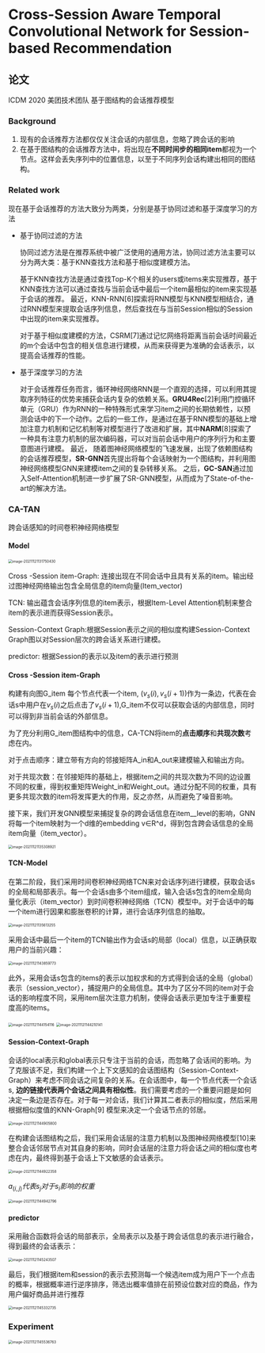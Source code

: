 # Cross-Session Aware Temporal Convolutional Network for Session-based Recommendation

## 论文

ICDM 2020 美团技术团队 基于图结构的会话推荐模型

### Background

1. 现有的会话推荐方法都仅仅关注会话的内部信息，忽略了跨会话的影响
2. 在基于图结构的会话推荐方法中，将出现在**不同时间步的相同item**都视为一个节点。这样会丢失序列中的位置信息，以至于不同序列会话构建出相同的图结构。

### Related work

现在基于会话推荐的方法大致分为两类，分别是基于协同过滤和基于深度学习的方法

- 基于协同过滤的方法

  ​		协同过滤方法是在推荐系统中被广泛使用的通用方法，协同过滤方法主要可以分为两大类：基于KNN查找方法和基于相似度建模方法。 

  ​		基于KNN查找方法是通过查找Top-K个相关的users或items来实现推荐，基于KNN查找方法可以通过查找与当前会话中最后一个item最相似的item来实现基于会话的推荐。 最近，KNN-RNN[6]探索将RNN模型与KNN模型相结合，通过RNN模型来提取会话序列信息，然后查找在与当前Session相似的Session中出现的item来实现推荐。

  ​		对于基于相似度建模的方法，CSRM[7]通过记忆网络将距离当前会话时间最近的m个会话中包含的相关信息进行建模，从而来获得更为准确的会话表示，以提高会话推荐的性能。

- 基于深度学习的方法

  ​		对于会话推荐任务而言，循环神经网络RNN是一个直观的选择，可以利用其提取序列特征的优势来捕获会话内复杂的依赖关系。**GRU4Rec**[2]利用门控循环单元（GRU）作为RNN的一种特殊形式来学习item之间的长期依赖性，以预测会话中的下一个动作。之后的一些工作，是通过在基于RNN模型的基础上增加注意力机制和记忆机制等对模型进行了改进和扩展，其中**NARM**[8]探索了一种具有注意力机制的层次编码器，可以对当前会话中用户的序列行为和主要意图进行建模。 最近， 随着图神经网络模型的飞速发展，出现了依赖图结构的会话推荐模型，**SR-GNN**首先提出将每个会话映射为一个图结构，并利用图神经网络模型GNN来建模item之间的复杂转移关系。 之后，**GC-SAN**通过加入Self-Attention机制进一步扩展了SR-GNN模型，从而成为了State-of-the-art的解决方法。

### CA-TAN

跨会话感知的时间卷积神经网络模型

#### Model

<img src="C:\Users\StephenHe\AppData\Roaming\Typora\typora-user-images\image-20211121131750430.png" alt="image-20211121131750430" style="zoom:50%;" />

Cross -Session item-Graph: 连接出现在不同会话中且具有关系的item。输出经过图神经网络输出包含全局信息的item向量(Item_vector)

TCN: 输出蕴含会话序列信息的item表示，根据Item-Level Attention机制来整合item的表示进而获得Session表示。

Session-Context Graph:根据Session表示之间的相似度构建Session-Context Graph图以对Session层次的跨会话关系进行建模。

predictor: 根据Session的表示以及item的表示进行预测



#### Cross -Session item-Graph

构建有向图G_item 每个节点代表一个item, $({v_s(i)},{v_s(i+1)})$作为一条边，代表在会话s中用户在${v_s(i)}$之后点击了${v_s(i+1)}$,G_item不仅可以获取会话的内部信息，同时可以得到非当前会话的外部信息。

为了充分利用G_item图结构中的信息，CA-TCN将item的**点击顺序**和**共现次数**考虑在内。

对于点击顺序：建立带有方向的邻接矩阵A_in和A_out来建模输入和输出方向。

对于共现次数：在邻接矩阵的基础上，根据item之间的共现次数为不同的边设置不同的权重，得到权重矩阵Weight_in和Weight_out。通过分配不同的权重，具有更多共现次数的item将发挥更大的作用，反之亦然，从而避免了噪音影响。

接下来，我们开发GNN模型来捕捉复杂的跨会话信息在item__level的影响，GNN将每一个item映射为一个d维的embedding v∈R^d，得到包含跨会话信息的全局item向量（item_vector）。

<img src="C:\Users\StephenHe\AppData\Roaming\Typora\typora-user-images\image-20211121135308921.png" alt="image-20211121135308921" style="zoom:50%;" />

#### TCN-Model

在第二阶段，我们采用时间卷积神经网络TCN来对会话序列进行建模，获取会话s的全局和局部表示。每一个会话s由多个item组成，输入会话s包含的item全局向量化表示（item_vector）到时间卷积神经网络（TCN）模型中。对于会话中的每一个item进行因果和膨胀卷积的计算，进行会话序列信息的抽取。

<img src="C:\Users\StephenHe\AppData\Roaming\Typora\typora-user-images\image-20211121135613255.png" alt="image-20211121135613255" style="zoom:50%;" />

采用会话中最后一个item的TCN输出作为会话s的局部（local）信息，以正确获取用户的当前兴趣：

<img src="C:\Users\StephenHe\AppData\Roaming\Typora\typora-user-images\image-20211121143859773.png" alt="image-20211121143859773" style="zoom:50%;" />

此外，采用会话s包含的items的表示以加权求和的方式得到会话的全局（global）表示（session_vector），捕捉用户的全局信息。其中为了区分不同的item对于会话的影响程度不同，采用item层次注意力机制，使得会话表示更加专注于重要程度高的items。

<img src="C:\Users\StephenHe\AppData\Roaming\Typora\typora-user-images\image-20211121144154116.png" alt="image-20211121144154116" style="zoom:50%;" />

<img src="C:\Users\StephenHe\AppData\Roaming\Typora\typora-user-images\image-20211121144210141.png" alt="image-20211121144210141" style="zoom:50%;" />

#### Session-Context-Graph

会话的local表示和global表示只专注于当前的会话，而忽略了会话间的影响。为了克服该不足，我们构建一个上下文感知的会话图结构（Session-Context-Graph）来考虑不同会话之间复杂的关系。在会话图中，每一个节点代表一个会话s, **边的链接代表两个会话之间具有相似性**。我们需要考虑的一个重要问题是如何决定一条边是否存在。对于每一对会话，我们计算其二者表示的相似度，然后采用根据相似度值的KNN-Graph[9] 模型来决定一个会话节点的邻居。

<img src="C:\Users\StephenHe\AppData\Roaming\Typora\typora-user-images\image-20211121144905800.png" alt="image-20211121144905800" style="zoom:50%;" />

在构建会话图结构之后，我们采用会话层的注意力机制以及图神经网络模型[10]来整合会话邻居节点对其自身的影响，同时会话层的注意力将会话之间的相似度也考虑在内，最终得到基于会话上下文敏感的会话表示。

<img src="C:\Users\StephenHe\AppData\Roaming\Typora\typora-user-images\image-20211121144922358.png" alt="image-20211121144922358" style="zoom:50%;" />

${a_(i,j)代表s_j对于s_i影响的权重}$

<img src="C:\Users\StephenHe\AppData\Roaming\Typora\typora-user-images\image-20211121144942796.png" alt="image-20211121144942796" style="zoom:50%;" />

#### predictor

采用融合函数将会话的局部表示，全局表示以及基于跨会话信息的表示进行融合，得到最终的会话表示：

<img src="C:\Users\StephenHe\AppData\Roaming\Typora\typora-user-images\image-20211121145243507.png" alt="image-20211121145243507" style="zoom:50%;" />

最后，我们根据item和session的表示去预测每一个候选item成为用户下一个点击的概率，根据概率进行逆序排序，筛选出概率值排在前预设位数对应的商品，作为用户偏好商品并进行推荐

<img src="C:\Users\StephenHe\AppData\Roaming\Typora\typora-user-images\image-20211121145332735.png" alt="image-20211121145332735" style="zoom:50%;" />

### Experiment

<img src="C:\Users\StephenHe\AppData\Roaming\Typora\typora-user-images\image-20211121145536763.png" alt="image-20211121145536763" style="zoom:50%;" />
